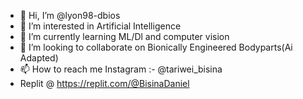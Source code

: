 - 👋 Hi, I’m @lyon98-dbios
- 👀 I’m interested in Artificial Intelligence
- 🌱 I’m currently learning ML/Dl and computer vision
- 💞️ I’m looking to collaborate on Bionically Engineered Bodyparts(Ai Adapted)
- 📫 How to reach me Instagram :- @tariwei_bisina
- Replit @ https://replit.com/@BisinaDaniel

<!---
lyon98-dbios/lyon98-dbios is a ✨ special ✨ repository because its `README.md` (this file) appears on your GitHub profile.
You can click the Preview link to take a look at your changes.
--->
